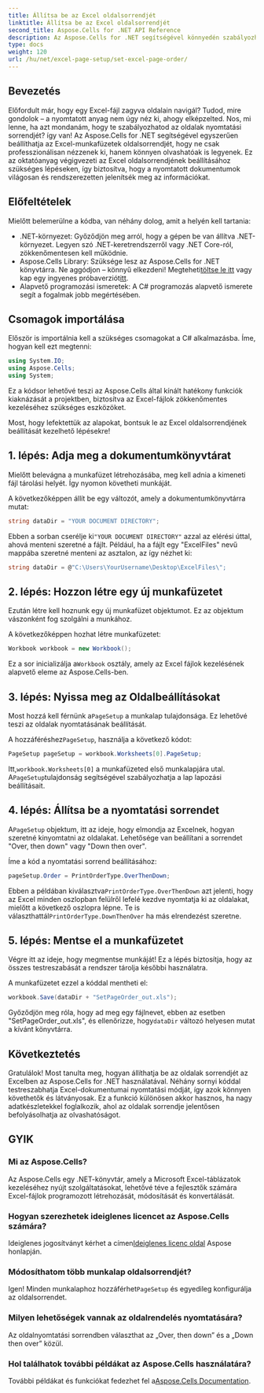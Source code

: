 ```yaml
---
title: Állítsa be az Excel oldalsorrendjét
linktitle: Állítsa be az Excel oldalsorrendjét
second_title: Aspose.Cells for .NET API Reference
description: Az Aspose.Cells for .NET segítségével könnyedén szabályozhatja az Excel nyomtatási oldalsorrendjét. Ebből a lépésről lépésre szóló útmutatóból megtudhatja, hogyan szabhatja testre munkafolyamatát.
type: docs
weight: 120
url: /hu/net/excel-page-setup/set-excel-page-order/
---
```

## Bevezetés

Előfordult már, hogy egy Excel-fájl zagyva oldalain navigál? Tudod, mire gondolok – a nyomtatott anyag nem úgy néz ki, ahogy elképzelted. Nos, mi lenne, ha azt mondanám, hogy te szabályozhatod az oldalak nyomtatási sorrendjét? így van! Az Aspose.Cells for .NET segítségével egyszerűen beállíthatja az Excel-munkafüzetek oldalsorrendjét, hogy ne csak professzionálisan nézzenek ki, hanem könnyen olvashatóak is legyenek. Ez az oktatóanyag végigvezeti az Excel oldalsorrendjének beállításához szükséges lépéseken, így biztosítva, hogy a nyomtatott dokumentumok világosan és rendszerezetten jelenítsék meg az információkat.

## Előfeltételek

Mielőtt belemerülne a kódba, van néhány dolog, amit a helyén kell tartania:

- .NET-környezet: Győződjön meg arról, hogy a gépen be van állítva .NET-környezet. Legyen szó .NET-keretrendszerről vagy .NET Core-ról, zökkenőmentesen kell működnie.
-  Aspose.Cells Library: Szüksége lesz az Aspose.Cells for .NET könyvtárra. Ne aggódjon – könnyű elkezdeni! Megteheti[töltse le itt](https://releases.aspose.com/cells/net/) vagy kap egy ingyenes próbaverziót[itt](https://releases.aspose.com/).
- Alapvető programozási ismeretek: A C# programozás alapvető ismerete segít a fogalmak jobb megértésében.

## Csomagok importálása

Először is importálnia kell a szükséges csomagokat a C# alkalmazásba. Íme, hogyan kell ezt megtenni:

```csharp
using System.IO;
using Aspose.Cells;
using System;
```

Ez a kódsor lehetővé teszi az Aspose.Cells által kínált hatékony funkciók kiaknázását a projektben, biztosítva az Excel-fájlok zökkenőmentes kezeléséhez szükséges eszközöket.

Most, hogy lefektettük az alapokat, bontsuk le az Excel oldalsorrendjének beállítását kezelhető lépésekre!

## 1. lépés: Adja meg a dokumentumkönyvtárat

Mielőtt belevágna a munkafüzet létrehozásába, meg kell adnia a kimeneti fájl tárolási helyét. Így nyomon követheti munkáját. 

A következőképpen állít be egy változót, amely a dokumentumkönyvtárra mutat:

```csharp
string dataDir = "YOUR DOCUMENT DIRECTORY";
```

 Ebben a sorban cserélje ki`"YOUR DOCUMENT DIRECTORY"` azzal az elérési úttal, ahová menteni szeretné a fájlt. Például, ha a fájlt egy "ExcelFiles" nevű mappába szeretné menteni az asztalon, az így nézhet ki:

```csharp
string dataDir = @"C:\Users\YourUsername\Desktop\ExcelFiles\";
```

## 2. lépés: Hozzon létre egy új munkafüzetet


Ezután létre kell hoznunk egy új munkafüzet objektumot. Ez az objektum vászonként fog szolgálni a munkához.

A következőképpen hozhat létre munkafüzetet:

```csharp
Workbook workbook = new Workbook();
```

 Ez a sor inicializálja a`Workbook` osztály, amely az Excel fájlok kezelésének alapvető eleme az Aspose.Cells-ben.

## 3. lépés: Nyissa meg az Oldalbeállításokat


 Most hozzá kell férnünk a`PageSetup` a munkalap tulajdonsága. Ez lehetővé teszi az oldalak nyomtatásának beállítását.

 A hozzáféréshez`PageSetup`, használja a következő kódot:

```csharp
PageSetup pageSetup = workbook.Worksheets[0].PageSetup;
```

 Itt,`workbook.Worksheets[0]` a munkafüzeted első munkalapjára utal. A`PageSetup`tulajdonság segítségével szabályozhatja a lap lapozási beállításait.

## 4. lépés: Állítsa be a nyomtatási sorrendet


 A`PageSetup` objektum, itt az ideje, hogy elmondja az Excelnek, hogyan szeretné kinyomtatni az oldalakat. Lehetősége van beállítani a sorrendet "Over, then down" vagy "Down then over".

Íme a kód a nyomtatási sorrend beállításához:

```csharp
pageSetup.Order = PrintOrderType.OverThenDown;
```

 Ebben a példában kiválasztva`PrintOrderType.OverThenDown` azt jelenti, hogy az Excel minden oszlopban felülről lefelé kezdve nyomtatja ki az oldalakat, mielőtt a következő oszlopra lépne. Te is választhattál`PrintOrderType.DownThenOver` ha más elrendezést szeretne.

## 5. lépés: Mentse el a munkafüzetet


Végre itt az ideje, hogy megmentse munkáját! Ez a lépés biztosítja, hogy az összes testreszabását a rendszer tárolja későbbi használatra.

A munkafüzetet ezzel a kóddal mentheti el:

```csharp
workbook.Save(dataDir + "SetPageOrder_out.xls");
```

 Győződjön meg róla, hogy ad meg egy fájlnevet, ebben az esetben "SetPageOrder_out.xls", és ellenőrizze, hogy`dataDir` változó helyesen mutat a kívánt könyvtárra.

## Következtetés

Gratulálok! Most tanulta meg, hogyan állíthatja be az oldalak sorrendjét az Excelben az Aspose.Cells for .NET használatával. Néhány sornyi kóddal testreszabhatja Excel-dokumentumai nyomtatási módját, így azok könnyen követhetők és látványosak. Ez a funkció különösen akkor hasznos, ha nagy adatkészletekkel foglalkozik, ahol az oldalak sorrendje jelentősen befolyásolhatja az olvashatóságot. 

## GYIK

### Mi az Aspose.Cells?
Az Aspose.Cells egy .NET-könyvtár, amely a Microsoft Excel-táblázatok kezeléséhez nyújt szolgáltatásokat, lehetővé téve a fejlesztők számára Excel-fájlok programozott létrehozását, módosítását és konvertálását.

### Hogyan szerezhetek ideiglenes licencet az Aspose.Cells számára?
 Ideiglenes jogosítványt kérhet a címen[Ideiglenes licenc oldal](https://purchase.aspose.com/temporary-license/) Aspose honlapján.

### Módosíthatom több munkalap oldalsorrendjét?
 Igen! Minden munkalaphoz hozzáférhet`PageSetup` és egyedileg konfigurálja az oldalsorrendet.

### Milyen lehetőségek vannak az oldalrendelés nyomtatására?
Az oldalnyomtatási sorrendben választhat az „Over, then down” és a „Down then over” közül.

### Hol találhatok további példákat az Aspose.Cells használatára?
 További példákat és funkciókat fedezhet fel a[Aspose.Cells Documentation](https://reference.aspose.com/cells/net/).